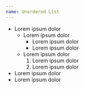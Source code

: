 ```yaml
---
name: Unordered List
---
```


<ul>
	<li>Lorem ipsum dolor
		<ul>
			<li>Lorem ipsum dolor
				<ul>
					<li>Lorem ipsum dolor</li>
					<li>Lorem ipsum dolor</li>
				</ul>
			</li>
			<li>Lorem ipsum dolor
				<ol>
					<li>Lorem ipsum dolor</li>
					<li>Lorem ipsum dolor</li>
				</ol>
			</li>
		</ul>
	</li>
	<li>Lorem ipsum dolor</li>
	<li>Lorem ipsum dolor</li>
</ul>
